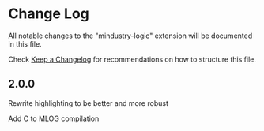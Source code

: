 # Change Log

All notable changes to the "mindustry-logic" extension will be documented in this file.

Check [Keep a Changelog](http://keepachangelog.com/) for recommendations on how to structure this file.

## 2.0.0

Rewrite highlighting to be better and more robust

Add C to MLOG compilation
